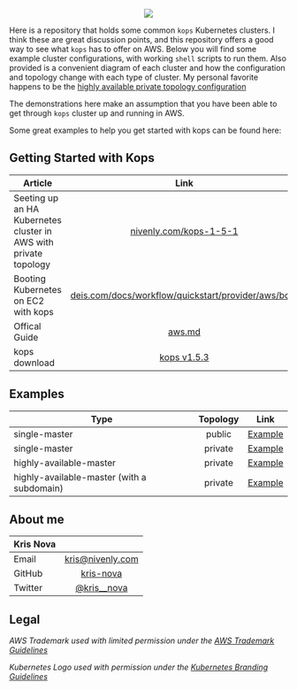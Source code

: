 <p align="center">
  <img src="https://raw.githubusercontent.com/kubernetes/kops/master/docs/img/k8s-aws.png"> </image>
</p>

Here is a repository that holds some common `kops` Kubernetes clusters. I think these are great discussion points, and this repository offers a good way to see what `kops` has to offer on AWS. Below you will find some example cluster configurations, with working `shell` scripts to run them. Also provided is a convenient diagram of each cluster and how the configuration and topology change with each type of cluster. My personal favorite happens to be the [highly available private topology configuration](ha-master-private/README.md)

The demonstrations here make an assumption that you have been able to get through `kops` cluster up and running in AWS.

Some great examples to help you get started with kops can be found here:

## Getting Started with Kops

| Article                |  Link                                            |                                          
| ---------------------- |:-------------------------------------------: |
| Seeting up an HA Kubernetes cluster in AWS with private topology | [nivenly.com/kops-1-5-1](mailto:kris@nivenly.com)  |
| Booting Kubernetes on EC2 with kops|[deis.com/docs/workflow/quickstart/provider/aws/boot](https://deis.com/docs/workflow/quickstart/provider/aws/boot)    |
| Offical Guide                | [aws.md](https://github.com/kubernetes/kops/blob/master/docs/aws.md)|
| kops download                  | [kops v1.5.3](https://github.com/kubernetes/kops/releases/tag/1.5.3) |

## Examples

| Type                   | Topology      | Link                                                           |
| ---------------------- |:-------------:| -------------------------------------------------------------- |
| single-master          | public        | [Example](single-master-public/README.md)                      |
| single-master          | private       | [Example](single-master-private/README.md)                     |
| highly-available-master| private       | [Example](ha-master-private/README.md)                         |
| highly-available-master (with a subdomain) | private | [Example](ha-master-private-subdomain/README.md) |


## About me

| Kris Nova              |                                              |                                          
| ---------------------- |:-------------------------------------------: |
| Email                  | [kris@nivenly.com](mailto:kris@nivenly.com)  |
| GitHub                 | [kris-nova](https://github.com/kris-nova)    |
| Twitter                | [@kris__nova](https://twitter.com/Kris__Nova)|

## Legal

*AWS Trademark used with limited permission under the [AWS Trademark
Guidelines](https://aws.amazon.com/trademark-guidelines/)*

*Kubernetes Logo used with permission under the [Kubernetes Branding
Guidelines](https://github.com/kubernetes/kubernetes/blob/master/logo/usage_guidelines.md)*


